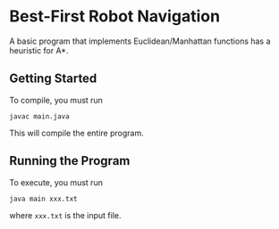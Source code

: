 # Best-First Robot Navigation

A basic program that implements Euclidean/Manhattan functions has a heuristic for A*.

## Getting Started

To compile, you must run
```
javac main.java
```

This will compile the entire program.

## Running the Program

To execute, you must run
```
java main xxx.txt
```
where ```xxx.txt``` is the input file.
